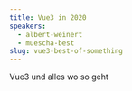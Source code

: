 ```yaml
---
title: Vue3 in 2020
speakers:
  - albert-weinert
  - muescha-best
slug: vue3-best-of-something
---
```


Vue3 und alles wo so geht
